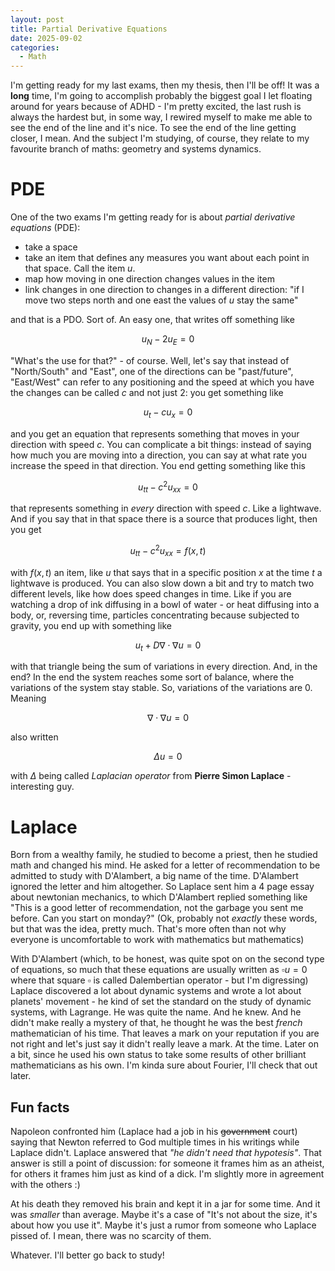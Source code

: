 ```yaml
---
layout: post
title: Partial Derivative Equations
date: 2025-09-02
categories:
  - Math
---
```

I'm getting ready for my last exams, then my thesis, then I'll be off!
It was a **long** time, I'm going to accomplish probably the biggest goal I let floating around for years because of ADHD - I'm pretty excited, the last rush is always the hardest but, in some way, I rewired myself to make me able to see the end of the line and it's nice.
To see the end of the line getting closer, I mean. And the subject I'm studying, of course, they relate to my favourite branch of maths: geometry and systems dynamics.

# PDE
One of the two exams I'm getting ready for is about *partial derivative equations* (PDE): 
- take a space
- take an item that defines any measures you want about each point in that space. Call the item $u$.
- map how moving in one direction changes values in the item
- link changes in one direction to changes in a different direction: "if I move two steps north and one east the values of $u$ stay the same"

and that is a PDO. Sort of. An easy one, that writes off something like 

$$u_N-2u_E=0$$

"What's the use for that?" - of course. Well, let's say that instead of "North/South" and "East", one of the directions can be "past/future", "East/West" can refer to any positioning and the speed at which you have the changes can be called $c$ and not just 2: you get something like

$$u_t-cu_x=0$$

and you get an equation that represents something that moves in your direction with speed $c$.
You can complicate a bit things: instead of saying how much you are moving into a direction, you can say at what rate you increase the speed in that direction. You end getting something like this

$$u_{tt}-c^2u_{xx}=0$$

that represents something in *every* direction with speed $c$. Like a lightwave.
And if you say that in that space there is a source that produces light, then you get

$$u_{tt}-c^2u_{xx}=f(x,t)$$

with $f(x,t)$ an item, like $u$ that says that in a specific position $x$ at the time $t$ a lightwave is produced.
You can also slow down a bit and try to match two different levels, like how does speed changes in time. Like if you are watching a drop of ink diffusing in a bowl of water - or heat diffusing into a body, or, reversing time, particles concentrating because subjected to gravity, you end up with something like

$$u_t+D\nabla\cdot\nabla u=0$$

with that triangle being the sum of variations in every direction.
And, in the end? In the end the system reaches some sort of balance, where the variations of the system stay stable. So, variations of the variations are 0. Meaning

$$\nabla\cdot\nabla u=0$$

also written

$$\Delta u=0$$

with $\Delta$ being called *Laplacian operator* from **Pierre Simon Laplace** - interesting guy.
# Laplace
Born from a wealthy family, he studied to become a priest, then he studied math and changed his mind.
He asked for a letter of recommendation to be admitted to study with D'Alambert, a big name of the time. D'Alambert ignored the letter and him altogether. So Laplace sent him a 4 page essay about newtonian mechanics, to which D'Alambert replied something like "This is a good letter of recommendation, not the garbage you sent me before. Can you start on monday?"
(Ok, probably not *exactly* these words, but that was the idea, pretty much. That's more often than not why everyone is uncomfortable to work with mathematics but mathematics)

With D'Alambert (which, to be honest, was quite spot on on the second type of equations, so much that these equations are usually written as $\square u=0$ where that square $\square$  is called Dalembertian operator - but I'm digressing) Laplace discovered a lot about dynamic systems and wrote a lot about planets' movement - he kind of set the standard on the study of dynamic systems, with Lagrange. He was quite the name.
And he knew.
And he didn't make really a mystery of that, he thought he was the best *french* mathematician of his time. That leaves a mark on your reputation if you are not right and let's just say it didn't really leave a mark. At the time. Later on a bit, since he used his own status to take some results of other brilliant mathematicians as his own. I'm kinda sure about Fourier, I'll check that out later.
## Fun facts
Napoleon confronted him (Laplace had a job in his ~~government~~ court) saying that Newton referred to God multiple times in his writings while Laplace didn't.
Laplace answered that *"he didn't need that hypotesis"*. That answer is still a point of discussion: for someone it frames him as an atheist, for others it frames him just as kind of a dick. I'm slightly more in agreement with the others :)

At his death they removed his brain and kept it in a jar for some time. And it was *smaller* than average.
Maybe it's a case of "It's not about the size, it's about how you use it".
Maybe it's just a rumor from someone who Laplace pissed of. I mean, there was no scarcity of them.

Whatever. I'll better go back to study!
